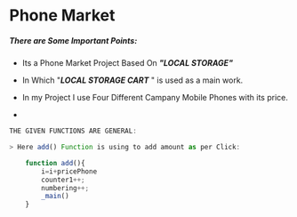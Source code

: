 # Phone Market


##### There are Some Important Points:

* Its a Phone Market Project Based On ***"LOCAL STORAGE"*** 

* In Which "***LOCAL STORAGE CART*** " is used as a main work.

* In my Project I use Four Different Campany Mobile Phones with its price.
* 

```javascript
THE GIVEN FUNCTIONS ARE GENERAL:

> Here add() Function is using to add amount as per Click:

    function add(){
        i=i+pricePhone
        counter1++;
        numbering++;
        _main()
    }
```


